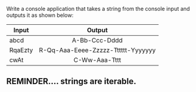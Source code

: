 Write a console application that takes a string from the console input and outputs it as shown below:

| Input    | Output                                 |
| -------- |:--------------------------------------:|
| abcd     | A-Bb-Ccc-Dddd                          |
| RqaEzty  | R-Qq-Aaa-Eeee-Zzzzz-Tttttt-Yyyyyyy     |
| cwAt     | C-Ww-Aaa-Tttt                          |

## REMINDER.... strings are iterable.
